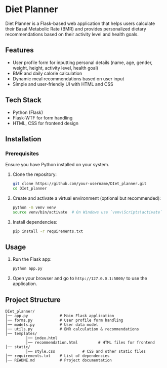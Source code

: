 # Diet Planner

Diet Planner is a Flask-based web application that helps users calculate their Basal Metabolic Rate (BMR) and provides personalized dietary recommendations based on their activity level and health goals.

## Features
- User profile form for inputting personal details (name, age, gender, weight, height, activity level, health goal)
- BMR and daily calorie calculation
- Dynamic meal recommendations based on user input
- Simple and user-friendly UI with HTML and CSS

## Tech Stack
- Python (Flask)
- Flask-WTF for form handling
- HTML, CSS for frontend design

## Installation

### Prerequisites
Ensure you have Python installed on your system.

1. Clone the repository:
   ```sh
   git clone https://github.com/your-username/DIet_planner.git
   cd DIet_planner
   ```
2. Create and activate a virtual environment (optional but recommended):
   ```sh
   python -m venv venv
   source venv/bin/activate  # On Windows use `venv\Scripts\activate`
   ```
3. Install dependencies:
   ```sh
   pip install -r requirements.txt
   ```

## Usage
1. Run the Flask app:
   ```sh
   python app.py
   ```
2. Open your browser and go to `http://127.0.0.1:5000/` to use the application.

## Project Structure
```
DIet_planner/
│── app.py              # Main Flask application
│── forms.py            # User profile form handling
│── models.py           # User data model
│── utils.py            # BMR calculation & recommendations
│── templates/
         │── index.html
         │── recommendation.html         # HTML files for frontend
│── static/
         │── style.css            # CSS and other static files
│── requirements.txt    # List of dependencies
│── README.md           # Project documentation
```


